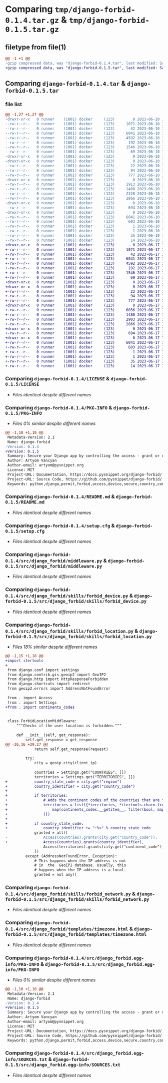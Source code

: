 # Comparing `tmp/django-forbid-0.1.4.tar.gz` & `tmp/django-forbid-0.1.5.tar.gz`

## filetype from file(1)

```diff
@@ -1 +1 @@
-gzip compressed data, was "django-forbid-0.1.4.tar", last modified: Sat Jun 10 14:11:24 2023, max compression
+gzip compressed data, was "django-forbid-0.1.5.tar", last modified: Sat Jun 17 16:59:34 2023, max compression
```

## Comparing `django-forbid-0.1.4.tar` & `django-forbid-0.1.5.tar`

### file list

```diff
@@ -1,27 +1,27 @@
-drwxr-xr-x   0 runner    (1001) docker     (123)        0 2023-06-10 14:11:24.587829 django-forbid-0.1.4/
--rw-r--r--   0 runner    (1001) docker     (123)     1071 2023-06-10 14:11:16.000000 django-forbid-0.1.4/LICENSE
--rw-r--r--   0 runner    (1001) docker     (123)       42 2023-06-10 14:11:16.000000 django-forbid-0.1.4/MANIFEST.in
--rw-r--r--   0 runner    (1001) docker     (123)     6041 2023-06-10 14:11:24.587829 django-forbid-0.1.4/PKG-INFO
--rw-r--r--   0 runner    (1001) docker     (123)     4592 2023-06-10 14:11:16.000000 django-forbid-0.1.4/README.md
--rw-r--r--   0 runner    (1001) docker     (123)      192 2023-06-10 14:11:16.000000 django-forbid-0.1.4/pyproject.toml
--rw-r--r--   0 runner    (1001) docker     (123)     1546 2023-06-10 14:11:24.587829 django-forbid-0.1.4/setup.cfg
--rw-r--r--   0 runner    (1001) docker     (123)       69 2023-06-10 14:11:16.000000 django-forbid-0.1.4/setup.py
-drwxr-xr-x   0 runner    (1001) docker     (123)        0 2023-06-10 14:11:24.587829 django-forbid-0.1.4/src/
-drwxr-xr-x   0 runner    (1001) docker     (123)        0 2023-06-10 14:11:24.587829 django-forbid-0.1.4/src/django_forbid/
--rw-r--r--   0 runner    (1001) docker     (123)       22 2023-06-10 14:11:16.000000 django-forbid-0.1.4/src/django_forbid/__init__.py
--rw-r--r--   0 runner    (1001) docker     (123)       94 2023-06-10 14:11:16.000000 django-forbid-0.1.4/src/django_forbid/apps.py
--rw-r--r--   0 runner    (1001) docker     (123)      777 2023-06-10 14:11:16.000000 django-forbid-0.1.4/src/django_forbid/middleware.py
-drwxr-xr-x   0 runner    (1001) docker     (123)        0 2023-06-10 14:11:24.587829 django-forbid-0.1.4/src/django_forbid/skills/
--rw-r--r--   0 runner    (1001) docker     (123)     1913 2023-06-10 14:11:16.000000 django-forbid-0.1.4/src/django_forbid/skills/__init__.py
--rw-r--r--   0 runner    (1001) docker     (123)     1480 2023-06-10 14:11:16.000000 django-forbid-0.1.4/src/django_forbid/skills/forbid_device.py
--rw-r--r--   0 runner    (1001) docker     (123)     2328 2023-06-10 14:11:16.000000 django-forbid-0.1.4/src/django_forbid/skills/forbid_location.py
--rw-r--r--   0 runner    (1001) docker     (123)     2866 2023-06-10 14:11:16.000000 django-forbid-0.1.4/src/django_forbid/skills/forbid_network.py
-drwxr-xr-x   0 runner    (1001) docker     (123)        0 2023-06-10 14:11:24.587829 django-forbid-0.1.4/src/django_forbid/templates/
--rw-r--r--   0 runner    (1001) docker     (123)      694 2023-06-10 14:11:16.000000 django-forbid-0.1.4/src/django_forbid/templates/timezone.html
-drwxr-xr-x   0 runner    (1001) docker     (123)        0 2023-06-10 14:11:24.587829 django-forbid-0.1.4/src/django_forbid.egg-info/
--rw-r--r--   0 runner    (1001) docker     (123)     6041 2023-06-10 14:11:24.000000 django-forbid-0.1.4/src/django_forbid.egg-info/PKG-INFO
--rw-r--r--   0 runner    (1001) docker     (123)      603 2023-06-10 14:11:24.000000 django-forbid-0.1.4/src/django_forbid.egg-info/SOURCES.txt
--rw-r--r--   0 runner    (1001) docker     (123)        1 2023-06-10 14:11:24.000000 django-forbid-0.1.4/src/django_forbid.egg-info/dependency_links.txt
--rw-r--r--   0 runner    (1001) docker     (123)        1 2023-06-10 14:11:24.000000 django-forbid-0.1.4/src/django_forbid.egg-info/not-zip-safe
--rw-r--r--   0 runner    (1001) docker     (123)       35 2023-06-10 14:11:24.000000 django-forbid-0.1.4/src/django_forbid.egg-info/requires.txt
--rw-r--r--   0 runner    (1001) docker     (123)       14 2023-06-10 14:11:24.000000 django-forbid-0.1.4/src/django_forbid.egg-info/top_level.txt
+drwxr-xr-x   0 runner    (1001) docker     (123)        0 2023-06-17 16:59:34.531720 django-forbid-0.1.5/
+-rw-r--r--   0 runner    (1001) docker     (123)     1071 2023-06-17 16:59:24.000000 django-forbid-0.1.5/LICENSE
+-rw-r--r--   0 runner    (1001) docker     (123)       42 2023-06-17 16:59:24.000000 django-forbid-0.1.5/MANIFEST.in
+-rw-r--r--   0 runner    (1001) docker     (123)     6041 2023-06-17 16:59:34.531720 django-forbid-0.1.5/PKG-INFO
+-rw-r--r--   0 runner    (1001) docker     (123)     4592 2023-06-17 16:59:24.000000 django-forbid-0.1.5/README.md
+-rw-r--r--   0 runner    (1001) docker     (123)      192 2023-06-17 16:59:24.000000 django-forbid-0.1.5/pyproject.toml
+-rw-r--r--   0 runner    (1001) docker     (123)     1546 2023-06-17 16:59:34.535720 django-forbid-0.1.5/setup.cfg
+-rw-r--r--   0 runner    (1001) docker     (123)       69 2023-06-17 16:59:24.000000 django-forbid-0.1.5/setup.py
+drwxr-xr-x   0 runner    (1001) docker     (123)        0 2023-06-17 16:59:34.531720 django-forbid-0.1.5/src/
+drwxr-xr-x   0 runner    (1001) docker     (123)        0 2023-06-17 16:59:34.531720 django-forbid-0.1.5/src/django_forbid/
+-rw-r--r--   0 runner    (1001) docker     (123)       22 2023-06-17 16:59:24.000000 django-forbid-0.1.5/src/django_forbid/__init__.py
+-rw-r--r--   0 runner    (1001) docker     (123)       94 2023-06-17 16:59:24.000000 django-forbid-0.1.5/src/django_forbid/apps.py
+-rw-r--r--   0 runner    (1001) docker     (123)      777 2023-06-17 16:59:24.000000 django-forbid-0.1.5/src/django_forbid/middleware.py
+drwxr-xr-x   0 runner    (1001) docker     (123)        0 2023-06-17 16:59:34.531720 django-forbid-0.1.5/src/django_forbid/skills/
+-rw-r--r--   0 runner    (1001) docker     (123)     6056 2023-06-17 16:59:24.000000 django-forbid-0.1.5/src/django_forbid/skills/__init__.py
+-rw-r--r--   0 runner    (1001) docker     (123)     1480 2023-06-17 16:59:24.000000 django-forbid-0.1.5/src/django_forbid/skills/forbid_device.py
+-rw-r--r--   0 runner    (1001) docker     (123)     2903 2023-06-17 16:59:24.000000 django-forbid-0.1.5/src/django_forbid/skills/forbid_location.py
+-rw-r--r--   0 runner    (1001) docker     (123)     2866 2023-06-17 16:59:24.000000 django-forbid-0.1.5/src/django_forbid/skills/forbid_network.py
+drwxr-xr-x   0 runner    (1001) docker     (123)        0 2023-06-17 16:59:34.531720 django-forbid-0.1.5/src/django_forbid/templates/
+-rw-r--r--   0 runner    (1001) docker     (123)      694 2023-06-17 16:59:24.000000 django-forbid-0.1.5/src/django_forbid/templates/timezone.html
+drwxr-xr-x   0 runner    (1001) docker     (123)        0 2023-06-17 16:59:34.531720 django-forbid-0.1.5/src/django_forbid.egg-info/
+-rw-r--r--   0 runner    (1001) docker     (123)     6041 2023-06-17 16:59:34.000000 django-forbid-0.1.5/src/django_forbid.egg-info/PKG-INFO
+-rw-r--r--   0 runner    (1001) docker     (123)      603 2023-06-17 16:59:34.000000 django-forbid-0.1.5/src/django_forbid.egg-info/SOURCES.txt
+-rw-r--r--   0 runner    (1001) docker     (123)        1 2023-06-17 16:59:34.000000 django-forbid-0.1.5/src/django_forbid.egg-info/dependency_links.txt
+-rw-r--r--   0 runner    (1001) docker     (123)        1 2023-06-17 16:59:34.000000 django-forbid-0.1.5/src/django_forbid.egg-info/not-zip-safe
+-rw-r--r--   0 runner    (1001) docker     (123)       35 2023-06-17 16:59:34.000000 django-forbid-0.1.5/src/django_forbid.egg-info/requires.txt
+-rw-r--r--   0 runner    (1001) docker     (123)       14 2023-06-17 16:59:34.000000 django-forbid-0.1.5/src/django_forbid.egg-info/top_level.txt
```

### Comparing `django-forbid-0.1.4/LICENSE` & `django-forbid-0.1.5/LICENSE`

 * *Files identical despite different names*

### Comparing `django-forbid-0.1.4/PKG-INFO` & `django-forbid-0.1.5/PKG-INFO`

 * *Files 0% similar despite different names*

```diff
@@ -1,10 +1,10 @@
 Metadata-Version: 2.1
 Name: django-forbid
-Version: 0.1.4
+Version: 0.1.5
 Summary: Secure your Django app by controlling the access - grant or deny user access based on device and location, including VPN detection.
 Author: Artyom Vancyan
 Author-email: artyom@pysnippet.org
 License: MIT
 Project-URL: Documentation, https://docs.pysnippet.org/django-forbid/
 Project-URL: Source Code, https://github.com/pysnippet/django-forbid/
 Keywords: python,django,permit,forbid,access,device,secure,country,control,security,location,territory,vpn,detection,django-forbid
```

### Comparing `django-forbid-0.1.4/README.md` & `django-forbid-0.1.5/README.md`

 * *Files identical despite different names*

### Comparing `django-forbid-0.1.4/setup.cfg` & `django-forbid-0.1.5/setup.cfg`

 * *Files identical despite different names*

### Comparing `django-forbid-0.1.4/src/django_forbid/middleware.py` & `django-forbid-0.1.5/src/django_forbid/middleware.py`

 * *Files identical despite different names*

### Comparing `django-forbid-0.1.4/src/django_forbid/skills/forbid_device.py` & `django-forbid-0.1.5/src/django_forbid/skills/forbid_device.py`

 * *Files identical despite different names*

### Comparing `django-forbid-0.1.4/src/django_forbid/skills/forbid_location.py` & `django-forbid-0.1.5/src/django_forbid/skills/forbid_location.py`

 * *Files 18% similar despite different names*

```diff
@@ -1,15 +1,18 @@
+import itertools
+
 from django.conf import settings
 from django.contrib.gis.geoip2 import GeoIP2
 from django.http import HttpResponseForbidden
 from django.shortcuts import redirect
 from geoip2.errors import AddressNotFoundError
 
 from . import Access
 from . import Settings
+from . import continents_codes
 
 
 class ForbidLocationMiddleware:
     """Checks if the user location is forbidden."""
 
     def __init__(self, get_response):
         self.get_response = get_response
@@ -26,16 +29,27 @@
             return self.get_response(request)
 
         try:
             city = geoip.city(client_ip)
 
             countries = Settings.get("COUNTRIES", [])
             territories = Settings.get("TERRITORIES", [])
+            country_state_code = city.get("region")
+            country_identifier = city.get("country_code")
+
+            if territories:
+                # Adds the continent codes of the countries that are forbidden partially.
+                territories = list({*territories, *itertools.chain.from_iterable(
+                    map(continents_codes.__getitem__, filter(bool, map(Access.getattr, countries)))
+                )})
+
+            if country_state_code:
+                country_identifier += ":%s" % country_state_code
             granted = all([
-                Access(countries).grants(city.get("country_code")),
+                Access(countries).grants(country_identifier),
                 Access(territories).grants(city.get("continent_code")),
             ])
         except (AddressNotFoundError, Exception):
             # This happens when the IP address is not
             # in  the  GeoIP2 database. Usually, this
             # happens when the IP address is a local.
             granted = not any([
```

### Comparing `django-forbid-0.1.4/src/django_forbid/skills/forbid_network.py` & `django-forbid-0.1.5/src/django_forbid/skills/forbid_network.py`

 * *Files identical despite different names*

### Comparing `django-forbid-0.1.4/src/django_forbid/templates/timezone.html` & `django-forbid-0.1.5/src/django_forbid/templates/timezone.html`

 * *Files identical despite different names*

### Comparing `django-forbid-0.1.4/src/django_forbid.egg-info/PKG-INFO` & `django-forbid-0.1.5/src/django_forbid.egg-info/PKG-INFO`

 * *Files 0% similar despite different names*

```diff
@@ -1,10 +1,10 @@
 Metadata-Version: 2.1
 Name: django-forbid
-Version: 0.1.4
+Version: 0.1.5
 Summary: Secure your Django app by controlling the access - grant or deny user access based on device and location, including VPN detection.
 Author: Artyom Vancyan
 Author-email: artyom@pysnippet.org
 License: MIT
 Project-URL: Documentation, https://docs.pysnippet.org/django-forbid/
 Project-URL: Source Code, https://github.com/pysnippet/django-forbid/
 Keywords: python,django,permit,forbid,access,device,secure,country,control,security,location,territory,vpn,detection,django-forbid
```

### Comparing `django-forbid-0.1.4/src/django_forbid.egg-info/SOURCES.txt` & `django-forbid-0.1.5/src/django_forbid.egg-info/SOURCES.txt`

 * *Files identical despite different names*

